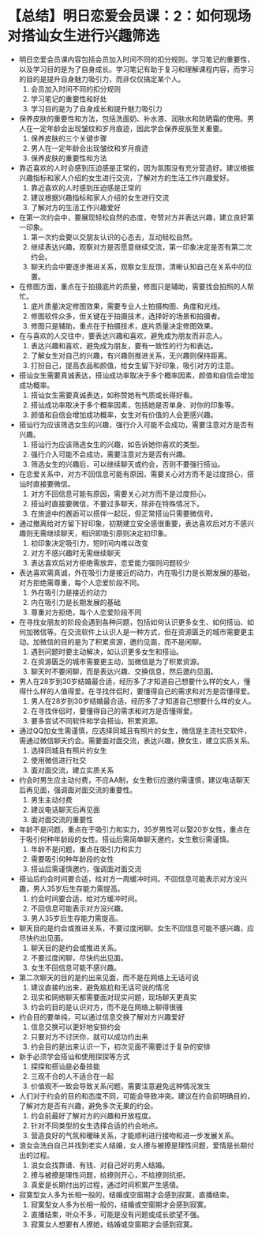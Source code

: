 # 【总结】明日恋爱会员课：2：如何现场对搭讪女生进行兴趣筛选

-   明日恋爱会员课内容包括会员加入时间不同的扣分规则，学习笔记的重要性，以及学习目的是为了自身成长。学习笔记有助于复习和理解课程内容，而学习的目的是提升自身魅力吸引力，而非仅仅搞定某个人。
    1.  会员加入时间不同的扣分规则
    2.  学习笔记的重要性和好处
    3.  学习目的是为了自身成长和提升魅力吸引力
-   保养皮肤的重要性和方法，包括洗面奶、补水液、润肤水和防晒霜的使用。男人在一定年龄会出现皱纹和岁月痕迹，因此学会保养皮肤至关重要。
    1.  保养皮肤的三个关键步骤
    2.  男人在一定年龄会出现皱纹和岁月痕迹
    3.  保养皮肤的重要性和方法
-   靠近喜欢的人时会感到压迫感是正常的，因为氛围没有充分营造好。建议根据兴趣指标和家人介绍的女生进行交流，了解对方的生活工作兴趣爱好。
    1.  靠近喜欢的人时感到压迫感是正常的
    2.  建议根据兴趣指标和家人介绍的女生进行交流
    3.  了解对方的生活工作兴趣爱好
-   在第一次约会中，要展现轻松自然的态度，夸赞对方并表达兴趣，建立良好第一印象。
    1.  第一次约会要以交朋友认识的心态去，互动轻松自然。
    2.  继续表达兴趣，观察对方是否愿意继续交流，第一印象决定是否有第二次约会。
    3.  聊天约会中要逐步推进关系，观察女生反馈，清晰认知自己在关系中的位置。
-   在修图方面，重点在于拍摄底片的质量，修图只是辅助，需要找会拍照的人帮忙。
    1.  底片质量决定修图效果，需要专业人士拍摄构图、角度和光线。
    2.  修图软件众多，但关键在于拍摄技术，选择好的场景和拍摄者。
    3.  修图只是辅助，重点在于拍摄技术，底片质量决定修图效果。
-   在与喜欢的人交往中，要表达兴趣和喜欢，避免成为朋友而非恋人。
    1.  表达兴趣和喜欢，避免成为朋友，要有一致性的行为和表达。
    2.  了解女生对自己的兴趣，有兴趣则推进关系，无兴趣则保持距离。
    3.  打扮自己，提高衣品和颜值，给女生留下好印象，吸引对方的注意。
-   搭讪女生需要真诚表达，搭讪成功率取决于多个概率因素，颜值和自信会增加成功概率。
    1.  搭讪女生需要真诚表达，如称赞她有气质或长得好看。
    2.  搭讪成功率取决于多个概率因素，包括她是否单身、对你的印象等。
    3.  颜值和自信会增加成功概率，女生对有价值的人会更感兴趣。
-   搭讪行为应该筛选女生的兴趣，强行介入可能不会成功，需要注意对方是否有兴趣。
    1.  搭讪行为应该筛选女生的兴趣，如告诉她你喜欢的类型。
    2.  强行介入可能不会成功，需要注意对方是否有兴趣。
    3.  筛选女生的兴趣后，可以继续聊天或约会，否则不要强行搭讪。
-   在恋爱关系中，对方不回信息可能有原因，需要关心对方而不是过度担心，搭讪时直接要微信。
    1.  对方不回信息可能有原因，需要关心对方而不是过度担心。
    2.  搭讪时直接要微信，不要过多聊天，除非在特殊情况下。
    3.  在旅途中的邂逅可以搭伴一起玩，但正常搭讪只需要微信号。
-   通过撤离给对方留下好印象，初期建立安全感很重要，表达喜欢后对方不感兴趣则无需继续聊天，相识即吸引原则决定初印象。
    1.  初印象决定吸引力，短时间内难以改变
    2.  对方不感兴趣时无需继续聊天
    3.  表达喜欢后对方拒绝需放弃，恋爱能力强则问题较少
-   表达喜欢需真诚，外在吸引力是接近的动力，内在吸引力是长期发展的基础，对方拒绝需尊重，每个人恋爱阶段不同。
    1.  外在吸引力是接近的动力
    2.  内在吸引力是长期发展的基础
    3.  尊重对方拒绝，每个人恋爱阶段不同
-   在寻找女朋友的阶段会遇到各种问题，包括如何认识更多女生、如何搭讪、如何加微信等。在交流软件上认识人是一种方式，但在资源匮乏的城市需要更主动。加微信的目的是为了积累资源，邀约见面，而不是闲聊。
    1.  遇到问题时要主动解决，如认识更多女生和搭讪。
    2.  在资源匮乏的城市需要更主动，加微信是为了积累资源。
    3.  聊天时不要闲聊，而是表达兴趣、交换信息，然后邀约见面。
-   男人在28岁到30岁结婚最合适，经历多了才知道自己想要什么样的女人，懂得什么样的人值得爱。在寻找伴侣时，要懂得自己的需求和对方是否懂得爱。
    1.  男人在28岁到30岁结婚最合适，经历多了才知道自己想要什么样的女人。
    2.  在寻找伴侣时，要懂得自己的需求和对方是否懂得爱。
    3.  要多尝试不同软件和学会搭讪，积累资源。
-   通过QQ加女生需谨慎，应选择同城且有照片的女生，微信是主流社交软件，需通过微信聊天约会。需要面对面交流，表达兴趣，撩女生，建立实质关系。
    1.  选择同城且有照片的女生
    2.  使用微信进行社交
    3.  面对面交流，建立实质关系
-   约会时男生应主动付费，不应AA制，女生敷衍应邀约需谨慎，建议电话聊天后再见面，强调面对面交流的重要性。
    1.  男生主动付费
    2.  建议电话聊天后再见面
    3.  面对面交流的重要性
-   年龄不是问题，重点在于吸引力和实力，35岁男性可以娶20岁女性，重点在于吸引何种年龄段的女性。搭讪后需简单聊天邀约，女生敷衍需谨慎。
    1.  年龄不是问题，重点在吸引力和实力
    2.  需要吸引何种年龄段的女性
    3.  搭讪后需谨慎邀约，强调面对面交流
-   搭讪后约会时间要合适，给对方一周缓冲时间。不回信息可能表示对方没兴趣，男人35岁后生存能力需提高。
    1.  约会时间要合适，给对方缓冲时间。
    2.  不回信息可能表示对方没兴趣。
    3.  男人35岁后生存能力需提高。
-   聊天目的是约会或推进关系，不要过度闲聊。女生不回信息可能不感兴趣，应尽快约出见面。
    1.  聊天目的是约会或推进关系。
    2.  不要过度闲聊，尽快约出见面。
    3.  女生不回信息可能不感兴趣。
-   第二次聊天的目的是约出来见面，而不是在网络上无话可说
    1.  建议直接约出来，避免尴尬和无话可说的情况
    2.  现实和网络聊天都需要面对现实问题，现场聊天更真实
    3.  约会的目的是认识对方，而不是在网络上聊得很骚
-   约会目的要单纯，可以通过信息交换了解对方兴趣爱好
    1.  信息交换可以更好地安排约会
    2.  只要对方不讨厌你，就可以成功约出来
    3.  约会目的是出来认识一下，初次见面不需要过于复杂的安排
-   新手必须学会搭讪和使用探探等方式
    1.  探探和搭讪是必备技能
    2.  三观不合的人不适合在一起
    3.  价值观不一致会导致关系问题，需要注意避免这种情况发生
-   人们对于约会的目的和态度不同，可能会导致冲突。建议在约会前明确目的，了解对方是否有兴趣，避免多次无果的约会。
    1.  约会前最好了解对方的兴趣和开放程度。
    2.  针对不同类型的女生选择合适的约会地点。
    3.  营造良好的气氛和暧昧关系，才能顺利进行接吻和进一步发展关系。
-   浪女会洗白自己并找到老实人结婚，女人撩与被撩是理性问题，爱情是长期付出的过程。
    1.  浪女会找靠谱、有钱、对自己好的男人结婚。
    2.  撩与被撩是理性问题，给撩则开心，不给撩则抗拒。
    3.  真爱是长期付出的过程，通过时间积累产生感情。
-   寂寞型女人多为长相一般的，结婚或空窗期才会感到寂寞，直播结束。
    1.  寂寞型女人多为长相一般的，结婚或空窗期才会感到寂寞。
    2.  直播结束，听众不多，可能是没有问题或成长欲望不强。
    3.  寂寞女人想要有人撩她，结婚或空窗期才会感到寂寞。
